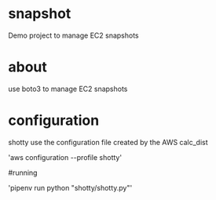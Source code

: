 # snapshot

Demo project to manage EC2 snapshots

# about
use boto3 to manage EC2 snapshots

# configuration

shotty use the configuration file created by the AWS calc_dist

'aws configuration --profile shotty'

#running

'pipenv run python "shotty/shotty.py"'
